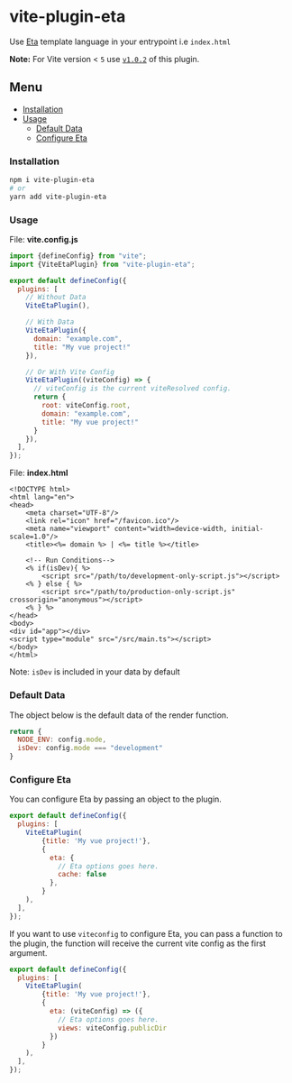 # vite-plugin-eta

Use [Eta](https://www.npmjs.com/package/eta) template language in your entrypoint i.e `index.html`

**Note:** For Vite version < `5` use [`v1.0.2`](https://www.npmjs.com/package/vite-plugin-eta/v/1.0.2) of this plugin.

## Menu

- [Installation](#installation)
- [Usage](#usage)
    - [Default Data](#default-data)
    - [Configure Eta](#configure-eta)

### Installation

```sh
npm i vite-plugin-eta
# or
yarn add vite-plugin-eta
```

### Usage

File: **vite.config.js**

```javascript
import {defineConfig} from "vite";
import {ViteEtaPlugin} from "vite-plugin-eta";

export default defineConfig({
  plugins: [
    // Without Data
    ViteEtaPlugin(),

    // With Data
    ViteEtaPlugin({
      domain: "example.com",
      title: "My vue project!"
    }),

    // Or With Vite Config
    ViteEtaPlugin((viteConfig) => {
      // viteConfig is the current viteResolved config.
      return {
        root: viteConfig.root,
        domain: "example.com",
        title: "My vue project!"
      }
    }),
  ],
});
```

File: **index.html**

```ejs
<!DOCTYPE html>
<html lang="en">
<head>
    <meta charset="UTF-8"/>
    <link rel="icon" href="/favicon.ico"/>
    <meta name="viewport" content="width=device-width, initial-scale=1.0"/>
    <title><%= domain %> | <%= title %></title>

    <!-- Run Conditions-->
    <% if(isDev){ %>
        <script src="/path/to/development-only-script.js"></script>
    <% } else { %>
        <script src="/path/to/production-only-script.js" crossorigin="anonymous"></script>
    <% } %>
</head>
<body>
<div id="app"></div>
<script type="module" src="/src/main.ts"></script>
</body>
</html>
```

Note: `isDev` is included in your data by default

### Default Data

The object below is the default data of the render function.

```javascript
return {
  NODE_ENV: config.mode,
  isDev: config.mode === "development"
}
```

### Configure Eta

You can configure Eta by passing an object to the plugin.

```js
export default defineConfig({
  plugins: [
    ViteEtaPlugin(
        {title: 'My vue project!'},
        {
          eta: {
            // Eta options goes here.
            cache: false
          },
        }
    ),
  ],
});
```

If you want to use `viteconfig` to configure Eta, you can pass a function to the plugin, the function will receive the current vite config as the first argument.

```js
export default defineConfig({
  plugins: [
    ViteEtaPlugin(
        {title: 'My vue project!'},
        {
          eta: (viteConfig) => ({
            // Eta options goes here.
            views: viteConfig.publicDir
          })
        }
    ),
  ],
});
```

